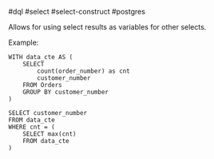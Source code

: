 #dql #select #select-construct #postgres 

Allows for using select results as variables for other selects.

Example:
```postgresql
WITH data_cte AS (
	SELECT
		count(order_number) as cnt
		customer_number
	FROM Orders
	GROUP BY customer_number
)

SELECT customer_number
FROM data_cte
WHERE cnt = (
	SELECT max(cnt)
	FROM data_cte
)
```

